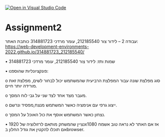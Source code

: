 [![Open in Visual Studio Code](https://classroom.github.com/assets/open-in-vscode-c66648af7eb3fe8bc4f294546bfd86ef473780cde1dea487d3c4ff354943c9ae.svg)](https://classroom.github.com/online_ide?assignment_repo_id=7723439&assignment_repo_type=AssignmentRepo)
# Assignment2
 
עבודה 2 – לידור צור 212185540, עומר מרדכי 314881723
כותבת האתר: 
https://web-development-environments-2022.github.io/314881723_212185540/

•
שמות ותז: לידור צור 212185540, עומר מרדכי 314881723

•	פונקציונליות שהוספנו:

o	סוג מפלצת שונה עבור המפלצת הרביעית שהמשתמש יכול לבחור לשים, מפלצת זאת מורידה יותר חיים.

o	מעבר מצד אחד לצד שני על גבי לוח המסך.

o	ייצוג גרפי עם אנימציה כאשר המשתמש מנצח,מפסיד ונרשם.

o	נצחון כאשר המשתמש אוסף את כול האוכל על המסך.


•	נציין שהמשחק מותאם לרזולוציה של 1920x1080 אז אם האתר לא נראה טוב אשמח אם תוכלו להקטין את גודל החלון בbrowser.
